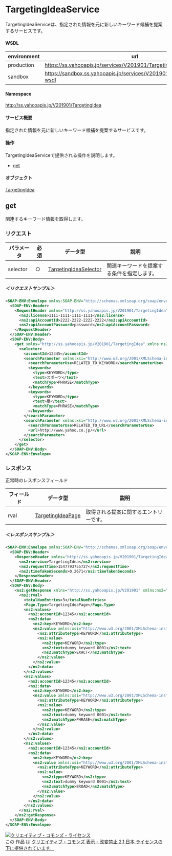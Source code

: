 # TargetingIdeaService
TargetingIdeaServiceは、指定された情報を元に新しいキーワード候補を提案するサービスです。

#### WSDL
| environment | url |
|---|---|
| production  | https://ss.yahooapis.jp/services/V201901/TargetingIdeaService?wsdl|
| sandbox  | https://sandbox.ss.yahooapis.jp/services/V201901/TargetingIdeaService?wsdl|

#### Namespace
http://ss.yahooapis.jp/V201901/TargetingIdea

#### サービス概要
指定された情報を元に新しいキーワード候補を提案するサービスです。

#### 操作
TargetingIdeaServiceで提供される操作を説明します。

+ [get](#get)

#### オブジェクト
[TargetingIdea](../data/TargetingIdea)

## get
関連するキーワード情報を取得します。

### リクエスト
| パラメータ | 必須 | データ型 | 説明 |
|---|---|---|---|
| selector | ○ | [TargetingIdeaSelector](../data/TargetingIdea/TargetingIdeaSelector.md) | 関連キーワードを提案する条件を指定します。 |

##### ＜リクエストサンプル＞
```xml
<SOAP-ENV:Envelope xmlns:SOAP-ENV="http://schemas.xmlsoap.org/soap/envelope/">
  <SOAP-ENV:Header>
    <RequestHeader xmlns="http://ss.yahooapis.jp/V201901/TargetingIdea" xmlns:ns2="http://ss.yahooapis.jp/V201901">
      <ns2:license>1111-1111-1111-1111</ns2:license>
      <ns2:apiAccountId>2222-2222-2222-2222</ns2:apiAccountId>
      <ns2:apiAccountPassword>password</ns2:apiAccountPassword>
    </RequestHeader>
  </SOAP-ENV:Header>
  <SOAP-ENV:Body>
    <get xmlns="http://ss.yahooapis.jp/V201901/TargetingIdea" xmlns:ns2="http://ss.yahooapis.jp/V201901">
      <selector>
        <accountId>12345</accountId>
        <searchParameter xmlns:xsi="http://www.w3.org/2001/XMLSchema-instance" xsi:type="RelatedToKeywordSearchParameter">
          <searchParameterUse>RELATED_TO_KEYWORD</searchParameterUse>
          <keywords>
            <type>KEYWORD</type>
            <text>スポーツ</text>
            <matchType>PHRASE</matchType>
          </keywords>
          <keywords>
            <type>KEYWORD</type>
            <text>夏</text>
            <matchType>PHRASE</matchType>
          </keywords>
        </searchParameter>
        <searchParameter xmlns:xsi="http://www.w3.org/2001/XMLSchema-instance" xsi:type="RelatedToUrlSearchParameter">
          <searchParameterUse>RELATED_TO_URL</searchParameterUse>
          <url>http://www.yahoo.co.jp/</url>
        </searchParameter>
      </selector>
    </get>
  </SOAP-ENV:Body>
</SOAP-ENV:Envelope>
```

### レスポンス
正常時のレスポンスフィールド

| フィールド | データ型 | 説明 |
|---|---|---|
| rval | [TargetingIdeaPage](../data/TargetingIdea/TargetingIdeaPage.md) | 取得される提案に関するエントリーです。 |

##### ＜レスポンスサンプル＞
```xml
<SOAP-ENV:Envelope xmlns:SOAP-ENV="http://schemas.xmlsoap.org/soap/envelope/">
  <SOAP-ENV:Header>
    <ResponseHeader xmlns="http://ss.yahooapis.jp/V201901/TargetingIdea" xmlns:ns2="http://ss.yahooapis.jp/V201901">
      <ns2:service>TargetingIdea</ns2:service>
      <ns2:requestTime>1547793755727</ns2:requestTime>
      <ns2:timeTakenSeconds>0.2671</ns2:timeTakenSeconds>
    </ResponseHeader>
  </SOAP-ENV:Header>
  <SOAP-ENV:Body>
    <ns2:getResponse xmlns="http://ss.yahooapis.jp/V201901" xmlns:ns2="http://ss.yahooapis.jp/V201901/TargetingIdea">
      <ns2:rval>
        <totalNumEntries>3</totalNumEntries>
        <Page.Type>TargetingIdeaPage</Page.Type>
        <ns2:values>
          <ns2:accountId>12345</ns2:accountId>
          <ns2:data>
            <ns2:key>KEYWORD</ns2:key>
            <ns2:value xmlns:xsi="http://www.w3.org/2001/XMLSchema-instance" xsi:type="ns2:KeywordAttribute">
              <ns2:attributeType>KEYWORD</ns2:attributeType>
              <ns2:value>
                <ns2:type>KEYWORD</ns2:type>
                <ns2:text>dummy keyword 0001</ns2:text>
                <ns2:matchType>EXACT</ns2:matchType>
              </ns2:value>
            </ns2:value>
          </ns2:data>
        </ns2:values>
        <ns2:values>
          <ns2:accountId>12345</ns2:accountId>
          <ns2:data>
            <ns2:key>KEYWORD</ns2:key>
            <ns2:value xmlns:xsi="http://www.w3.org/2001/XMLSchema-instance" xsi:type="ns2:KeywordAttribute">
              <ns2:attributeType>KEYWORD</ns2:attributeType>
              <ns2:value>
                <ns2:type>KEYWORD</ns2:type>
                <ns2:text>dummy keyword 0001</ns2:text>
                <ns2:matchType>PHRASE</ns2:matchType>
              </ns2:value>
            </ns2:value>
          </ns2:data>
        </ns2:values>
        <ns2:values>
          <ns2:accountId>12345</ns2:accountId>
          <ns2:data>
            <ns2:key>KEYWORD</ns2:key>
            <ns2:value xmlns:xsi="http://www.w3.org/2001/XMLSchema-instance" xsi:type="ns2:KeywordAttribute">
              <ns2:attributeType>KEYWORD</ns2:attributeType>
              <ns2:value>
                <ns2:type>KEYWORD</ns2:type>
                <ns2:text>dummy keyword 0001</ns2:text>
                <ns2:matchType>BROAD</ns2:matchType>
              </ns2:value>
            </ns2:value>
          </ns2:data>
        </ns2:values>
      </ns2:rval>
    </ns2:getResponse>
  </SOAP-ENV:Body>
</SOAP-ENV:Envelope>
```

<a rel="license" href="http://creativecommons.org/licenses/by-nd/2.1/jp/"><img alt="クリエイティブ・コモンズ・ライセンス" style="border-width:0" src="https://i.creativecommons.org/l/by-nd/2.1/jp/88x31.png" /></a><br />この 作品 は <a rel="license" href="http://creativecommons.org/licenses/by-nd/2.1/jp/">クリエイティブ・コモンズ 表示 - 改変禁止 2.1 日本 ライセンスの下に提供されています。</a>
